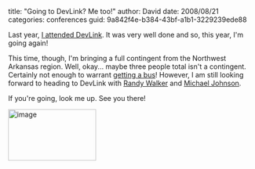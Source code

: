 
title: "Going to DevLink? Me too!"
author: David
date: 2008/08/21
categories: conferences
guid: 9a842f4e-b384-43bf-a1b1-3229239ede88

Last year, [I attended DevLink](/blog/2007/10/17/devlink-2007-recap/). It was very well done and so, this year, I'm going again! 

This time, though, I'm bringing a full contingent from the Northwest Arkansas region. Well, okay... maybe three people total isn't a contingent. Certainly not enough to warrant [getting a bus](http://devlink.net/TravelInfo/RidethedevLinkBus/tabid/116/Default.aspx)! However, I am still looking forward to heading to DevLink with [Randy Walker](http://www.mysoftwarestartup.com/) and [Michael Johnson](http://michaelcodes.net/). 

If you're going, look me up. See you there! 

[<img title="image" style="border-right: 0px; border-top: 0px; border-left: 0px; border-bottom: 0px" height="105" alt="image" src="https://s3.amazonaws.com/mohundro/blog/WindowsLiveWriter/GoingtoDevLinkMetoo_12A69/image_3.png" width="179" border="0">](http://devlink.net/)


